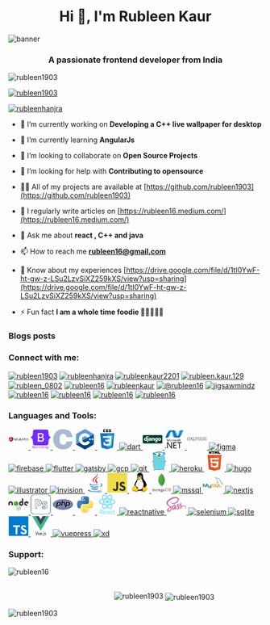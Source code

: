 <h1 align="center">Hi 👋, I'm Rubleen Kaur</h1>

<img align ="center">![banner](https://user-images.githubusercontent.com/47170879/113885906-db6f4080-97dd-11eb-8f3f-ad70befa5968.png)

<h3 align="center">A passionate frontend developer from India</h3>

<p align="left"> <img src="https://komarev.com/ghpvc/?username=rubleen1903&label=Profile%20views&color=0e75b6&style=flat" alt="rubleen1903" /> </p>

<p align="left"> <a href="https://github.com/ryo-ma/github-profile-trophy"><img src="https://github-profile-trophy.vercel.app/?username=rubleen1903" alt="rubleen1903" /></a> </p>

<p align="left"> <a href="https://twitter.com/rubleenhanjra" target="blank"><img src="https://img.shields.io/twitter/follow/rubleenhanjra?logo=twitter&style=for-the-badge" alt="rubleenhanjra" /></a> </p>

- 🔭 I’m currently working on **Developing a C++ live wallpaper for desktop**

- 🌱 I’m currently learning **AngularJs**

- 👯 I’m looking to collaborate on **Open Source Projects**

- 🤝 I’m looking for help with **Contributing to opensource**

- 👨‍💻 All of my projects are available at [https://github.com/rubleen1903](https://github.com/rubleen1903)

- 📝 I regularly write articles on [https://rubleen16.medium.com/](https://rubleen16.medium.com/)

- 💬 Ask me about **react , C++ and java**

- 📫 How to reach me **rubleen16@gmail.com**

- 📄 Know about my experiences [https://drive.google.com/file/d/1tI0YwF-ht-gw-z-LSu2LzvSiXZ259kXS/view?usp=sharing](https://drive.google.com/file/d/1tI0YwF-ht-gw-z-LSu2LzvSiXZ259kXS/view?usp=sharing)

- ⚡ Fun fact **I am a whole time foodie 🍕🍔🍟🌭🥓**

### Blogs posts
<!-- BLOG-POST-LIST:START -->
<!-- BLOG-POST-LIST:END -->

<h3 align="left">Connect with me:</h3>
<p align="left">
<a href="https://dev.to/rubleen1903" target="blank"><img align="center" src="https://cdn.jsdelivr.net/npm/simple-icons@3.0.1/icons/dev-dot-to.svg" color:"white" alt="rubleen1903" height="30" width="40" /></a>
<a href="https://twitter.com/rubleenhanjra" target="blank"><img align="center" src="https://cdn.jsdelivr.net/npm/simple-icons@3.0.1/icons/twitter.svg" alt="rubleenhanjra" height="30" width="40" /></a>
<a href="https://linkedin.com/in/rubleenkaur2201" target="blank"><img align="center" src="https://cdn.jsdelivr.net/npm/simple-icons@3.0.1/icons/linkedin.svg" alt="rubleenkaur2201" height="30" width="40" /></a>
<a href="https://fb.com/rubleen.kaur.129" target="blank"><img align="center" src="https://cdn.jsdelivr.net/npm/simple-icons@3.0.1/icons/facebook.svg" alt="rubleen.kaur.129" height="30" width="40" /></a>
<a href="https://instagram.com/rubleen_0802" target="blank"><img align="center" src="https://cdn.jsdelivr.net/npm/simple-icons@3.0.1/icons/instagram.svg" alt="rubleen_0802" height="30" width="40" /></a>
<a href="https://dribbble.com/rubleen16" target="blank"><img align="center" src="https://cdn.jsdelivr.net/npm/simple-icons@3.0.1/icons/dribbble.svg" alt="rubleen16" height="30" width="40" /></a>
<a href="https://www.behance.net/rubleenkaur" target="blank"><img align="center" src="https://cdn.jsdelivr.net/npm/simple-icons@3.0.1/icons/behance.svg" alt="rubleenkaur" height="30" width="40" /></a>
<a href="https://medium.com/@rubleen16" target="blank"><img align="center" src="https://cdn.jsdelivr.net/npm/simple-icons@3.0.1/icons/medium.svg" alt="@rubleen16" height="30" width="40" /></a>
<a href="https://www.youtube.com/c/jigsawmindz" target="blank"><img align="center" src="https://cdn.jsdelivr.net/npm/simple-icons@3.0.1/icons/youtube.svg" alt="jigsawmindz" height="30" width="40" /></a>
<a href="https://www.codechef.com/users/rubleen16" target="blank"><img align="center" src="https://cdn.jsdelivr.net/npm/simple-icons@3.1.0/icons/codechef.svg" alt="rubleen16" height="30" width="40" /></a>
<a href="https://www.hackerrank.com/rubleen16" target="blank"><img align="center" src="https://cdn.jsdelivr.net/npm/simple-icons@3.0.1/icons/hackerrank.svg" alt="rubleen16" height="30" width="40" /></a>
<a href="https://www.leetcode.com/rubleen16" target="blank"><img align="center" src="https://cdn.jsdelivr.net/npm/simple-icons@3.0.1/icons/leetcode.svg" alt="rubleen16" height="30" width="40" /></a>
<a href="https://www.hackerearth.com/rubleen16" target="blank"><img align="center" src="https://cdn.jsdelivr.net/npm/simple-icons@3.0.1/icons/hackerearth.svg" alt="rubleen16" height="30" width="40" /></a>
</p>

<h3 align="left">Languages and Tools:</h3>
<p align="left"> <a href="https://angular.io" target="_blank"> <img src="https://raw.githubusercontent.com/devicons/devicon/master/icons/angularjs/angularjs-original-wordmark.svg" alt="angularjs" width="40" height="40"/> </a> <a href="https://getbootstrap.com" target="_blank"> <img src="https://raw.githubusercontent.com/devicons/devicon/master/icons/bootstrap/bootstrap-plain-wordmark.svg" alt="bootstrap" width="40" height="40"/> </a> <a href="https://www.cprogramming.com/" target="_blank"> <img src="https://raw.githubusercontent.com/devicons/devicon/master/icons/c/c-original.svg" alt="c" width="40" height="40"/> </a> <a href="https://www.w3schools.com/cpp/" target="_blank"> <img src="https://raw.githubusercontent.com/devicons/devicon/master/icons/cplusplus/cplusplus-original.svg" alt="cplusplus" width="40" height="40"/> </a> <a href="https://www.w3schools.com/css/" target="_blank"> <img src="https://raw.githubusercontent.com/devicons/devicon/master/icons/css3/css3-original-wordmark.svg" alt="css3" width="40" height="40"/> </a> <a href="https://dart.dev" target="_blank"> <img src="https://www.vectorlogo.zone/logos/dartlang/dartlang-icon.svg" alt="dart" width="40" height="40"/> </a> <a href="https://www.djangoproject.com/" target="_blank"> <img src="https://raw.githubusercontent.com/devicons/devicon/master/icons/django/django-original.svg" alt="django" width="40" height="40"/> </a> <a href="https://dotnet.microsoft.com/" target="_blank"> <img src="https://raw.githubusercontent.com/devicons/devicon/master/icons/dot-net/dot-net-original-wordmark.svg" alt="dotnet" width="40" height="40"/> </a> <a href="https://expressjs.com" target="_blank"> <img src="https://raw.githubusercontent.com/devicons/devicon/master/icons/express/express-original-wordmark.svg" alt="express" width="40" height="40"/> </a> <a href="https://www.figma.com/" target="_blank"> <img src="https://www.vectorlogo.zone/logos/figma/figma-icon.svg" alt="figma" width="40" height="40"/> </a> <a href="https://firebase.google.com/" target="_blank"> <img src="https://www.vectorlogo.zone/logos/firebase/firebase-icon.svg" alt="firebase" width="40" height="40"/> </a> <a href="https://flutter.dev" target="_blank"> <img src="https://www.vectorlogo.zone/logos/flutterio/flutterio-icon.svg" alt="flutter" width="40" height="40"/> </a> <a href="https://www.gatsbyjs.com/" target="_blank"> <img src="https://www.vectorlogo.zone/logos/gatsbyjs/gatsbyjs-icon.svg" alt="gatsby" width="40" height="40"/> </a> <a href="https://cloud.google.com" target="_blank"> <img src="https://www.vectorlogo.zone/logos/google_cloud/google_cloud-icon.svg" alt="gcp" width="40" height="40"/> </a> <a href="https://git-scm.com/" target="_blank"> <img src="https://www.vectorlogo.zone/logos/git-scm/git-scm-icon.svg" alt="git" width="40" height="40"/> </a> <a href="https://golang.org" target="_blank"> <img src="https://raw.githubusercontent.com/devicons/devicon/master/icons/go/go-original.svg" alt="go" width="40" height="40"/> </a> <a href="https://heroku.com" target="_blank"> <img src="https://www.vectorlogo.zone/logos/heroku/heroku-icon.svg" alt="heroku" width="40" height="40"/> </a> <a href="https://www.w3.org/html/" target="_blank"> <img src="https://raw.githubusercontent.com/devicons/devicon/master/icons/html5/html5-original-wordmark.svg" alt="html5" width="40" height="40"/> </a> <a href="https://gohugo.io/" target="_blank"> <img src="https://api.iconify.design/logos-hugo.svg" alt="hugo" width="40" height="40"/> </a> <a href="https://www.adobe.com/in/products/illustrator.html" target="_blank"> <img src="https://www.vectorlogo.zone/logos/adobe_illustrator/adobe_illustrator-icon.svg" alt="illustrator" width="40" height="40"/> </a> <a href="https://www.invisionapp.com/" target="_blank"> <img src="https://www.vectorlogo.zone/logos/invisionapp/invisionapp-icon.svg" alt="invision" width="40" height="40"/> </a> <a href="https://www.java.com" target="_blank"> <img src="https://raw.githubusercontent.com/devicons/devicon/master/icons/java/java-original.svg" alt="java" width="40" height="40"/> </a> <a href="https://developer.mozilla.org/en-US/docs/Web/JavaScript" target="_blank"> <img src="https://raw.githubusercontent.com/devicons/devicon/master/icons/javascript/javascript-original.svg" alt="javascript" width="40" height="40"/> </a> <a href="https://www.linux.org/" target="_blank"> <img src="https://raw.githubusercontent.com/devicons/devicon/master/icons/linux/linux-original.svg" alt="linux" width="40" height="40"/> </a> <a href="https://www.mongodb.com/" target="_blank"> <img src="https://raw.githubusercontent.com/devicons/devicon/master/icons/mongodb/mongodb-original-wordmark.svg" alt="mongodb" width="40" height="40"/> </a> <a href="https://www.microsoft.com/en-us/sql-server" target="_blank"> <img src="https://cdn.worldvectorlogo.com/logos/microsoft-sql-server.svg" alt="mssql" width="40" height="40"/> </a> <a href="https://www.mysql.com/" target="_blank"> <img src="https://raw.githubusercontent.com/devicons/devicon/master/icons/mysql/mysql-original-wordmark.svg" alt="mysql" width="40" height="40"/> </a> <a href="https://nextjs.org/" target="_blank"> <img src="https://cdn.worldvectorlogo.com/logos/nextjs-3.svg" alt="nextjs" width="40" height="40"/> </a> <a href="https://nodejs.org" target="_blank"> <img src="https://raw.githubusercontent.com/devicons/devicon/master/icons/nodejs/nodejs-original-wordmark.svg" alt="nodejs" width="40" height="40"/> </a> <a href="https://www.photoshop.com/en" target="_blank"> <img src="https://raw.githubusercontent.com/devicons/devicon/master/icons/photoshop/photoshop-line.svg" alt="photoshop" width="40" height="40"/> </a> <a href="https://www.php.net" target="_blank"> <img src="https://raw.githubusercontent.com/devicons/devicon/master/icons/php/php-original.svg" alt="php" width="40" height="40"/> </a> <a href="https://www.python.org" target="_blank"> <img src="https://raw.githubusercontent.com/devicons/devicon/master/icons/python/python-original.svg" alt="python" width="40" height="40"/> </a> <a href="https://reactjs.org/" target="_blank"> <img src="https://raw.githubusercontent.com/devicons/devicon/master/icons/react/react-original-wordmark.svg" alt="react" width="40" height="40"/> </a> <a href="https://reactnative.dev/" target="_blank"> <img src="https://reactnative.dev/img/header_logo.svg" alt="reactnative" width="40" height="40"/> </a> <a href="https://sass-lang.com" target="_blank"> <img src="https://raw.githubusercontent.com/devicons/devicon/master/icons/sass/sass-original.svg" alt="sass" width="40" height="40"/> </a> <a href="https://www.selenium.dev" target="_blank"> <img src="https://raw.githubusercontent.com/detain/svg-logos/780f25886640cef088af994181646db2f6b1a3f8/svg/selenium-logo.svg" alt="selenium" width="40" height="40"/> </a> <a href="https://www.sqlite.org/" target="_blank"> <img src="https://www.vectorlogo.zone/logos/sqlite/sqlite-icon.svg" alt="sqlite" width="40" height="40"/> </a> <a href="https://www.typescriptlang.org/" target="_blank"> <img src="https://raw.githubusercontent.com/devicons/devicon/master/icons/typescript/typescript-original.svg" alt="typescript" width="40" height="40"/> </a> <a href="https://vuejs.org/" target="_blank"> <img src="https://raw.githubusercontent.com/devicons/devicon/master/icons/vuejs/vuejs-original-wordmark.svg" alt="vuejs" width="40" height="40"/> </a> <a href="https://vuepress.vuejs.org/" target="_blank"> <img src="https://raw.githubusercontent.com/AliasIO/wappalyzer/master/src/drivers/webextension/images/icons/VuePress.svg" alt="vuepress" width="40" height="40"/> </a> <a href="https://www.adobe.com/products/xd.html" target="_blank"> <img src="https://cdn.worldvectorlogo.com/logos/adobe-xd.svg" alt="xd" width="40" height="40"/> </a> </p>

<h3 align="left">Support:</h3>
<p><a href="https://www.buymeacoffee.com/rubleen16"> <img align="left" src="https://cdn.buymeacoffee.com/buttons/v2/default-yellow.png" height="50" width="210" alt="rubleen16" /></a></p><br><br>

<p><img align="left" src="https://github-readme-stats.vercel.app/api/top-langs?username=rubleen1903&show_icons=true&locale=en&layout=compact" alt="rubleen1903" /></p>

<p>&nbsp;<img align="center" src="https://github-readme-stats.vercel.app/api?username=rubleen1903&show_icons=true&locale=en" alt="rubleen1903" /></p>

<p><img align="center" src="https://github-readme-streak-stats.herokuapp.com/?user=rubleen1903&" alt="rubleen1903" /></p>
